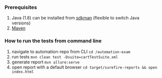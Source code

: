 ### Prerequisites

1. Java (1.8) can be installed from [sdkman](https://sdkman.io) (flexible to switch Java versions)
2. [Maven](https://maven.apache.org)

### How to run the tests from command line

1. navigate to automation-repo from CLI `cd /automation-exam`
2. run tests `mvn clean test -Dsuite=cartTestSuite.xml`
3. generate report `mvn allure:serve`
4. open report with a default browser `cd target/surefire-reports && open index.html`